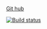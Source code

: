 [Git hub](https://goldboy1001.github.io/ahj-chat-client/ "link")

[![Build status](https://ci.appveyor.com/api/projects/status/pr4lhuo5kqwobctk?svg=true)](https://ci.appveyor.com/project/GoldBoy1001/ahj-chat-client)